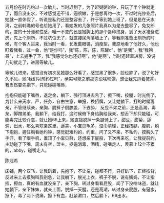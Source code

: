 五月份在时光约过一次敏儿，当时迟到了，为了赶粥粥的钟，只玩了半个钟就走了，而且没出水，不过感觉还不错，逼很嫩，于是想再约一次，不过时光停业后，她就一直休假了，听说是私约还是整容去了，终于等到她上班了，但是是在天水湾，之前韩璐的号也给她用了，看她发的几张照片我真以为是去整容了，兔女郎的，变的十分骚和性感，唯一不变的还是她胸上的那个唇印纹身，到了天水准备进房，先上个厕所，不过坑位无了，就直接尿角落墙上了，等我刚准备出厕所的时候，有个客人进来，我当时一看，长发戴眼镜，消瘦型，我原地看了他好久，他也盯着我看，过一会，他“是你吗”，我“陈，陈，陈，陈罐c”，他“是我”，我“我狗哥”，上去握手了下，我“我感觉你也还好啊”，他“是啊”，当时还赶着进房，没说几句就走了，进房等敏儿。

等敏儿进来，感觉没有初次见她那么好看了，感觉黑了很多，脸也肿了，说了句好久不见，她“我们以前约过吗”，确实可能之前那次没啥映像，想让我先趴着按背，我当然要先抱下，只能碰碰嘴唇，

抱抱只能碰下嘴唇，退定金，躺下，强行顶进去舌了，擦下嘴，按腿，时光倒了，为什么来天水，严，任务，自由生意，举报，换招牌，又让她躺下，打的时候再亲，不管继续亲，亲胸，脱裤子倒膝盖，下去舔， 反应不如之前，还是高潮，毒龙，脚蹭弟弟，我躺下，给我打，这时候俯下身给胸给我亲，想舌下却只能碰，可能毒完比较介意，就让她69上来，她直接脱掉一条腿骑上了，甜豆，甜菊，舔洞，出水，那么喜欢亲这里，逼美，小宝贝毛多，湿巾清理，正经按腿，腹肌，躺下抱抱，握住胸看她约钟，感觉挺难约的，约重，问了又不来，不私约，摸胸久了手汗，看了眼手机，置顶了小宝贝群，还想亲下屁股，下次再来吃，让我提前约，主动碰了下嘴，周末有空，盟主，抠逼消毒，酒精，碰嘴走人，羡慕上12个不累的，abby，碰嘴走人。

陈冠希

床铺，两个双飞，让我趴着，先抱下，不让亲，碰都不行，只好趴下，正经按背，反过来上去摸胸叫我别急，让我躺下，脱光上衣，裤子不脱，说有姨妈，不让指插，擦血，真的有血就没亲了，亲下胸，转过身看看屁股，闻了下没啥味道，就让她躺下，亲下妹妹，就亲上面，脱掉一天腿，还是高潮，转过身亲屁股，有逼水，擦下，毒了两下说痛，擦下有血，赶紧漱口，然后躺下，69出水。

